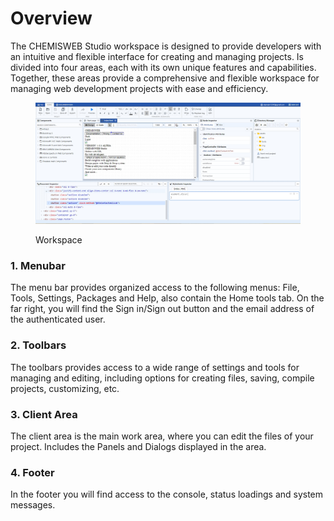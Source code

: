# Overview

The CHEMISWEB Studio workspace is designed to provide developers with an intuitive and flexible interface for creating and managing projects. Is divided into four areas, each with its own unique features and capabilities. Together, these areas provide a comprehensive and flexible workspace for managing web development projects with ease and efficiency.

<figure><img src="../.gitbook/assets/2023-02-28 17 43 31.jpg" alt=""><figcaption><p>Workspace</p></figcaption></figure>

### **1. Menubar**

The menu bar provides organized access to the following menus: File, Tools, Settings, Packages and Help, also contain the Home tools tab. On the far right, you will find the Sign in/Sign out button and the email address of the authenticated user.

### **2.** Toolbars

The toolbars provides access to a wide range of settings and tools for managing and editing, including options for creating files, saving, compile projects, customizing, etc.

### **3. Client Area**

The client area is the main work area, where you can edit the files of your project. Includes the Panels and Dialogs displayed in the area.

### **4. Footer**

In the footer you will find access to the console, status loadings and system messages.


